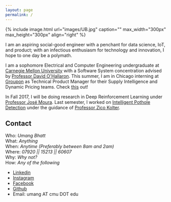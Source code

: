 ```yaml
---
layout: page
permalink: /
---
```


{% include image.html url="images/UB.jpg" caption="" max_width="300px" max_height="300px" align="right" %}

I am an aspiring social-good engineer with a penchant for data science, IoT, and product; with an infectious enthusiasm for technology and innovation, I hope to one day be a polymath.

I am a sophomore Electrical and Computer Engineering undergraduate at [Carnegie Mellon University] with a Software System concentration advised by [Professor David O'Hallaron]. This summer, I am in Chicago interning at [Groupon] as Technical Product Manager for their Supply Intelligence and Dynamic Pricing teams. Check [this] out!

In Fall 2017, I will be doing research in Deep Reinforcement Learning under [Professor José Moura]. Last semester, I worked on [Intelligent Pothole Detection] under the guidance of [Professor Zico Kolter]. 

## Contact

Who: <i>Umang Bhatt</i> <br />
What: <i>Anything</i> <br />
When: <i>Anytime (Preferably between 8am and 2am)</i> <br />
Where: <i> 07920 || 15213 || 60607 </i> <br />
Why: <i> Why not? </i> <br />
How: <i>Any of the following</i> <br />
* [Linkedin]
* [Instagram]
* [Facebook]
* [Github]
* Email: umang AT cmu DOT edu 
<br />



[Carnegie Mellon University]: http://www.cmu.edu
[Professor David O'Hallaron]: http://www.cs.cmu.edu/~droh/
[Professor Zico Kolter]: http://www.zicokolter.com
[Groupon]: http://www.groupon.com
[Linkedin]: http://www.linkedin.com/in/umangsbhatt
[Instagram]: http://www.instagram.com/umangsbhatt
[Facebook]: http://www.facebook.com/umangsbhatt
[Github]: http://www.github.com/umangsbhatt
[this]: https://people.groupon.com/2017/umang-groupon-chicago-engineering-intern/
[Intelligent Pothole Detection]: https://umangsbhatt.github.io/Intelligent_Pothole_Detection_Bloomberg.pdf
[Professor José Moura]: https://users.ece.cmu.edu/~moura/
